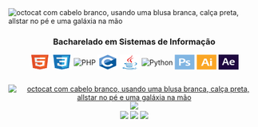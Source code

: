 <div>
     <img src="https://i.imgur.com/hVxTWfP.png" alt="octocat com cabelo branco, usando uma blusa branca, calça preta, allstar no pé e uma galáxia na mão" width="1080">
    <h3 align="center">Bacharelado em Sistemas de Informação</h3>
</div>
    
<div style="display: inline_block">    
<div align="center">
  <img align="center" alt="HTML" height="30" width="40" src="https://raw.githubusercontent.com/devicons/devicon/master/icons/html5/html5-original.svg">
  <img align="center" alt="CSS" height="30" width="40" src="https://raw.githubusercontent.com/devicons/devicon/master/icons/css3/css3-original.svg">
  <img align="center" alt="PHP" height="30" width="40" src="https://github.com/jmnote/z-icons/blob/master/svg/php.svg">
  <img align="center" alt="C" height="30" width="40" src="https://raw.githubusercontent.com/devicons/devicon/master/icons/c/c-original.svg">
  <img align="center" alt="Java" height="30" width="40" src="https://raw.githubusercontent.com/devicons/devicon/master/icons/java/java-original.svg">
  <img align="center" alt="Python" height="30" width="40" src="https://github.com/jmnote/z-icons/blob/master/svg/python.svg"> 
  <img align="center" alt="Ps" height="30" width="40" src="https://raw.githubusercontent.com/devicons/devicon/master/icons/photoshop/photoshop-plain.svg">
  <img align="center" alt="Ai" height="30" width="40" src="https://raw.githubusercontent.com/devicons/devicon/master/icons/illustrator/illustrator-plain.svg">
  <img align="center" alt="Ae" height="30" width="40" src="https://raw.githubusercontent.com/devicons/devicon/master/icons/aftereffects/aftereffects-plain.svg">
</div>
</div>

  ##
  
<div style="display: inline_block" align="center">
  <a href="https://github.com/SystemGuuh">
  <img src="https://i.imgur.com/Ih664Gc.png" alt="octocat com cabelo branco, usando uma blusa branca, calça preta, allstar no pé e uma galáxia na mão" width="200">
  <!-- <img height="180em" src="https://github-readme-stats.vercel.app/api/top-langs/?username=SystemGuuh&layout=compact&langs_count=7&theme=vision-friendly-dark"/> -->
  <img height="180em" src="https://github-readme-stats.vercel.app/api?username=SystemGuuh&show_icons=true&theme=vision-friendly-dark&include_all_commits=true&count_private=true"/>
</div>


<div align="center"> 
  <a href="https://www.instagram.com/system.guuh/" target="_blank"><img src="https://img.shields.io/badge/-Instagram-%23E4405F?style=for-the-badge&logo=instagram&logoColor=white" target="_blank"></a>
  <a href="https://www.linkedin.com/in/gustavo-almeida-679773213/" target="_blank"><img src="https://img.shields.io/badge/-LinkedIn-%230077B5?style=for-the-badge&logo=linkedin&logoColor=white" target="_blank"></a> 
  <a href = "https://leetcode.com/System_Guuh/"><img src="https://img.shields.io/badge/-LeetCode-FFA116?style=for-the-badge&logo=LeetCode&logoColor=black target="_blank"></a>
</div>


